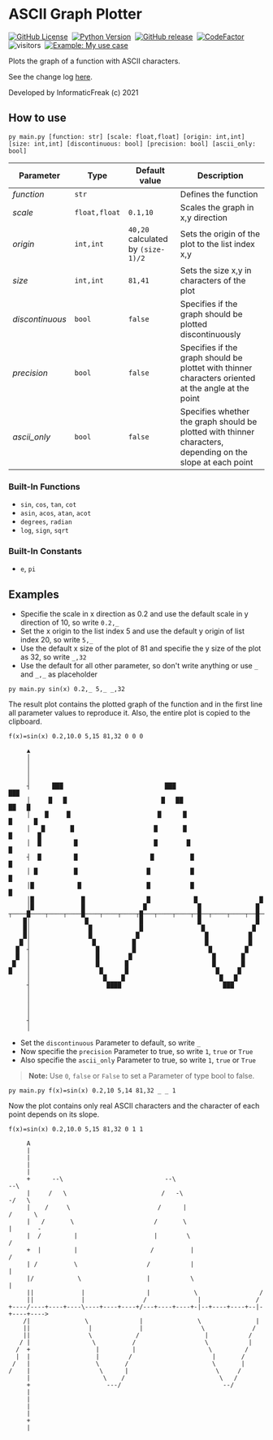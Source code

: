 
# ASCII Graph Plotter

[![GitHub License](https://img.shields.io/badge/license-MIT-green)](LICENSE.txt)&nbsp;
[![Python Version](https://img.shields.io/badge/python-3-blue)](https://www.python.org/downloads/)&nbsp;
[![GitHub release](https://img.shields.io/github/v/release/InformaticFreak/ascii-graph-plotter)](https://github.com/InformaticFreak/ascii-graph-plotter/releases/tag/2021.1)&nbsp;
[![CodeFactor](https://www.codefactor.io/repository/github/informaticfreak/ascii-graph-plotter/badge/main)](https://www.codefactor.io/repository/github/informaticfreak/ascii-graph-plotter/overview/main)&nbsp;
![visitors](https://visitor-badge.laobi.icu/badge?page_id=informaticfreak/ascii-graph-plotter)&nbsp;
[![Example: My use case](https://img.shields.io/badge/example-my%20use%20case-orange)](http://tubaf.informatic-freak.de/hoehere-mathematik-fuer-ingenieure-1.php#epsilon-delta-kriterium-der-stetigkeit)&nbsp;

Plots the graph of a function with ASCII characters.

See the change log [here](CHANGELOG.md).

Developed by InformaticFreak (c) 2021

## How to use

```
py main.py [function: str] [scale: float,float] [origin: int,int] [size: int,int] [discontinuous: bool] [precision: bool] [ascii_only: bool]
```

| Parameter | Type | Default value | Description |
|---|---|---|---|
| *function* | `str` | | Defines the function |
| *scale* | `float,float` | `0.1,10` | Scales the graph in x,y direction |
| *origin* | `int,int` | `40,20` calculated by `(size-1)/2` | Sets the origin of the plot to the list index x,y |
| *size* | `int,int` | `81,41` | Sets the size x,y in characters of the plot |
| *discontinuous* | `bool` | `false` | Specifies if the graph should be plotted discontinuously |
| *precision* | `bool` | `false` | Specifies if the graph should be plottet with thinner characters oriented at the angle at the point |
| *ascii_only* | `bool` | `false` | Specifies whether the graph should be plotted with thinner characters, depending on the slope at each point |

### Built-In Functions

- `sin`, `cos`, `tan`, `cot`
- `asin`, `acos`, `atan`, `acot`
- `degrees`, `radian`
- `log`, `sign`, `sqrt`

### Built-In Constants

- `e`, `pi`

## Examples

- Specifie the scale in x direction as 0.2 and use the default scale in y direction of 10, so write `0.2,_`
- Set the x origin to the list index 5 and use the default y origin of list index 20, so write `5,_`
- Use the default x size of the plot of 81 and specifie the y size of the plot as 32, so write `_,32`
- Use the default for all other parameter, so don't write anything or use `_` and `_,_` as placeholder

```
py main.py sin(x) 0.2,_ 5,_ _,32
```

The result plot contains the plotted graph of the function and in the first line all parameter values to reproduce it. Also, the entire plot is copied to the clipboard.

```
f(x)=sin(x) 0.2,10.0 5,15 81,32 0 0 0

     ▲                                                                           
     │                                                                           
     │                                                                           
     │                                                                           
     │                                                                           
     ┤      ███                            ███                             ███   
     │     █   █                          █   ██                         ██   █  
     │    █     █                        █      █                       █      █ 
     │   █       █                      █       █                       █       █
     │  █         █                     █        █                     █         
     ┤  █         █                    █          █                   █          
     │ █          █                   █           █                   █          
     │█            █                  █           █                   █          
     │█             █                 █            █                 █           
     │█             █                █              █               █            
┬────█────┬────┬────█────┬────┬────┬█───┬────┬────┬─█──┬────┬────┬──█─┬────┬────▸
    █│               █              █               █               █            
    █│                █             █                █             █             
    █│                █            █                  █           █              
   █ │                 █          █                   █           █              
  █  ┤                  █         █                    █         █               
  █  │                  █        █                      █       █                
 █   │                  █       █                       █       █                
█    │                   █      █                        █     █                 
     │                    █    █                          █   █                  
     ┤                     ████                            ███                   
     │                                                                           
     │                                                                           
     │                                                                           
     │                                                                           
     ┤                                                                           
     │                                                                           
```

- Set the `discontinuous` Parameter to default, so write `_`
- Now specifie the `precision` Parameter to true, so write `1`, `true` or `True`
- Also specifie the `ascii_only` Parameter to true, so write `1`, `true` or `True`

>**Note:** Use `0`, `false` or `False` to set a Parameter of type bool to false.

```
py main.py f(x)=sin(x) 0.2,10 5,14 81,32 _ _ 1
```

Now the plot contains only real ASCII characters and the character of each point depends on its slope.

```
f(x)=sin(x) 0.2,10.0 5,15 81,32 0 1 1

     A                                                                           
     |                                                                           
     |                                                                           
     |                                                                           
     |                                                                           
     +      --\                            --\                             --\   
     |     /   \                          /   -\                         -/   \  
     |    /     \                        /      |                       /      \ 
     |   /       \                      /       \                       |       -
     |  /         |                     |        \                     /         
     +  |         |                    /          |                   /          
     | /          \                   /           |                   |          
     |/            \                  |           \                   |          
     ||             |                 |            \                 /           
     ||             |                /              |               /            
+----/----+----+----\----+----+----+/---+----+----+-|--+----+----+--|-+----+---->
    /|               \              |               \               |            
    ||                |             |                \             /             
    ||                \            /                  |           /              
   / |                 \          /                   \           |              
  /  +                  |         |                    \         /               
  |  |                  |        /                      |       /                
 /   |                  \       /                       \       |                
/    |                   \      |                        \     /                 
     |                    \    /                          \   /                  
     +                     ---/                            --/                   
     |                                                                           
     |                                                                           
     |                                                                           
     |                                                                           
     +                                                                           
     |                                                                           
```
